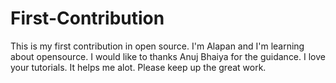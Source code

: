 # First-Contribution
This is my first contribution in open source.
I'm Alapan and I'm learning about opensource. I would like to thanks Anuj Bhaiya for the guidance. I love your tutorials. It helps me alot. Please keep up the great work.
